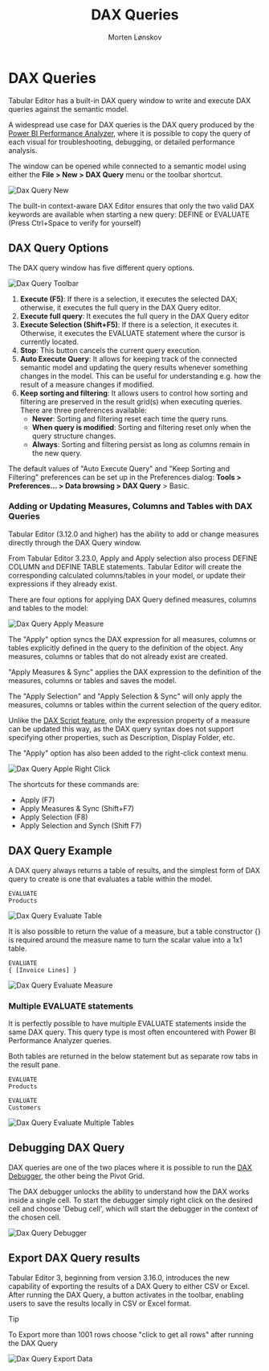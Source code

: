﻿---
uid: dax-query
title: DAX Queries
author: Morten Lønskov
updated: 2025-08-27
applies_to:
  editions:
    - edition: Desktop
    - edition: Business
    - edition: Enterprise
---
# DAX Queries

Tabular Editor has a built-in DAX query window to write and execute DAX queries against the semantic model.

A widespread use case for DAX queries is the DAX query produced by the [Power BI Performance Analyzer](https://www.sqlbi.com/articles/introducing-the-power-bi-performance-analyzer/), where it is possible to copy the query of each visual for troubleshooting, debugging, or detailed performance analysis.

The window can be opened while connected to a semantic model using either the **File > New > DAX Query** menu or the toolbar shortcut.

![Dax Query New](~/content/assets/images/features/dax_query_window/create_new_dax_query.png)

The built-in context-aware DAX Editor ensures that only the two valid DAX keywords are available when starting a new query: DEFINE or EVALUATE (Press Ctrl+Space to verify for yourself)

## DAX Query Options

The DAX query window has five different query options.

![Dax Query Toolbar](~/content/assets/images/features/dax_query_window/dax_query_toolbar.png)


1. **Execute (F5)**: If there is a selection, it executes the selected DAX; otherwise, it executes the full query in the DAX Query editor.
2. **Execute full query**: It executes the full query in the DAX Query editor
3. **Execute Selection (Shift+F5)**: If there is a selection, it executes it. Otherwise, it executes the EVALUATE statement where the cursor is currently located.
4. **Stop**: This button cancels the current query execution.
5. **Auto Execute Query**: It allows for keeping track of the connected semantic model and updating the query results whenever something changes in the model. This can be useful for understanding e.g. how the result of a measure changes if modified.
6. **Keep sorting and filtering**: It allows users to control how sorting and filtering are preserved in the result grid(s) when executing queries. There are three preferences available:
   - **Never**: Sorting and filtering reset each time the query runs.
   - **When query is modified**: Sorting and filtering reset only when the query structure changes.
   - **Always**: Sorting and filtering persist as long as columns remain in the new query.

The default values of "Auto Execute Query" and "Keep Sorting and Filtering" preferences can be set up in the Preferences dialog: **Tools > Preferences... > Data browsing > DAX Query** > Basic. 

### Adding or Updating Measures, Columns and Tables with DAX Queries

Tabular Editor (3.12.0 and higher) has the ability to add or change measures directly through the DAX Query window.

From Tabular Editor 3.23.0, Apply and Apply selection also process DEFINE COLUMN and DEFINE TABLE statements. Tabular Editor will create the corresponding calculated columns/tables in your model, or update their expressions if they already exist.

There are four options for applying DAX Query defined measures, columns and tables to the model: 

![Dax Query Apply Measure](~/content/assets/images/features/dax_query_window/dax_query_apply_measure.png)

The "Apply" option syncs the DAX expression for all measures, columns or tables explicitly defined in the query to the definition of the object. Any measures, columns or tables that do not already exist are created.

"Apply Measures & Sync" applies the DAX expression to the definition of the measures, columns or tables and saves the model.

The "Apply Selection" and "Apply Selection & Sync" will only apply the measures, columns or tables within the current selection of the query editor.

Unlike the [DAX Script feature](xrefid:dax-scripts), only the expression property of a measure can be updated this way, as the DAX query syntax does not support specifying other properties, such as Description, Display Folder, etc.

The "Apply" option has also been added to the right-click context menu.

![Dax Query Apple Right Click](~/content/assets/images/features/dax_query_window/dax_query_apply_measure_right_click.png)

The shortcuts for these commands are:

- Apply (F7)
- Apply Measures & Sync (Shift+F7)
- Apply Selection (F8)
- Apply Selection and Synch (Shift F7)

## DAX Query Example

A DAX query always returns a table of results, and the simplest form of DAX query to create is one that evaluates a table within the model.

```DAX
EVALUATE
Products
```

![Dax Query Evaluate Table](~/content/assets/images/features/dax_query_window/evaluate_table.png)

It is also possible to return the value of a measure, but a table constructor {} is required around the measure name to turn the scalar value into a 1x1 table.

```DAX
EVALUATE
{ [Invoice Lines] }
```

![Dax Query Evaluate Measure](~/content/assets/images/features/dax_query_window/evaluate_measure.png)

### Multiple EVALUATE statements

It is perfectly possible to have multiple EVALUATE statements inside the same DAX query. This query type is most often encountered with Power BI Performance Analyzer queries.

Both tables are returned in the below statement but as separate row tabs in the result pane.

```DAX
EVALUATE
Products

EVALUATE
Customers
```

![Dax Query Evaluate Multiple Tables](~/content/assets/images/features/dax_query_window/multiple_evaluate_table.png)

## Debugging DAX Query

DAX queries are one of the two places where it is possible to run the [DAX Debugger](xrefid:dax-debugger), the other being the Pivot Grid.

The DAX debugger unlocks the ability to understand how the DAX works inside a single cell. To start the debugger simply right click on the desired cell and choose 'Debug cell', which will start the debugger in the context of the chosen cell.

![Dax Query Debugger](~/content/assets/images/features/dax_query_window/dax_query_open_dax_debugger.gif)

## Export DAX Query results

Tabular Editor 3, beginning from version 3.16.0, introduces the new capability of exporting the results of a DAX Query to either CSV or Excel. After running the DAX Query, a button activates in the toolbar, enabling users to save the results locally in CSV or Excel format.

> [!TIP]
> To Export more than 1001 rows choose "click to get all rows" after running the DAX Query

![Dax Query Export Data](~/content/assets/images/features/dax_query_window/dax_query_export_data.png)
